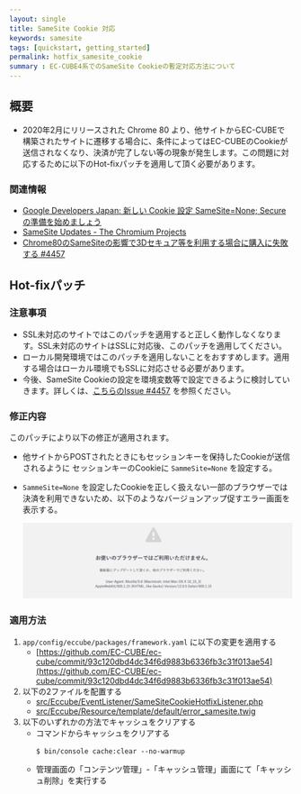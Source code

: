 ```yaml
---
layout: single
title: SameSite Cookie 対応
keywords: samesite
tags: [quickstart, getting_started]
permalink: hotfix_samesite_cookie
summary : EC-CUBE4系でのSameSite Cookieの暫定対応方法について
---
```



## 概要
- 2020年2月にリリースされた Chrome 80 より、他サイトからEC-CUBEで構築されたサイトに遷移する場合に、条件によってはEC-CUBEのCookieが送信されなくなり、決済が完了しない等の現象が発生します。この問題に対応するために以下のHot-fixパッチを適用して頂く必要があります。

### 関連情報
- [Google Developers Japan: 新しい Cookie 設定 SameSite=None; Secure の準備を始めましょう](https://developers-jp.googleblog.com/2019/11/cookie-samesitenone-secure.html])
- [SameSite Updates - The Chromium Projects](https://www.chromium.org/updates/same-site)
- [Chrome80のSameSiteの影響で3Dセキュア等を利用する場合に購入に失敗する #4457](https://github.com/EC-CUBE/ec-cube/issues/4457)

## Hot-fixパッチ

### __注意事項__
- SSL未対応のサイトではこのパッチを適用すると正しく動作しなくなります。SSL未対応のサイトはSSLに対応後、このパッチを適用してください。
- ローカル開発環境ではこのパッチを適用しないことをおすすめします。適用する場合はローカル環境でもSSLに対応させる必要があります。
- 今後、SameSite Cookieの設定を環境変数等で設定できるように検討していきます。詳しくは、[こちらのIssue #4457](https://github.com/EC-CUBE/ec-cube/issues/4457) を参照ください。

### 修正内容
このパッチにより以下の修正が適用されます。

- 他サイトからPOSTされたときにもセッションキーを保持したCookieが送信されるように セッションキーのCookieに `SammeSite=None` を設定する。
- `SammeSite=None` を設定したCookieを正しく扱えない一部のブラウザーでは決済を利用できないため、以下のようなバージョンアップ促すエラー画面を表示する。


    ![SammeSite=Noneサポート外のブラウザー対応画面](./images/hotfix_samesite_error_page.png)

### 適用方法

1.  `app/config/eccube/packages/framework.yaml` に以下の変更を適用する
    - [https://github.com/EC-CUBE/ec-cube/commit/93c120dbd4dc34f6d9883b6336fb3c31f013ae54](https://github.com/EC-CUBE/ec-cube/commit/93c120dbd4dc34f6d9883b6336fb3c31f013ae54)
1. 以下の2ファイルを配置する
    - [src/Eccube/EventListener/SameSiteCookieHotfixListener.php](https://raw.githubusercontent.com/kiy0taka/ec-cube/2ef44a5e5e0741abfd2f04a259a05b315bd07808/src/Eccube/EventListener/SameSiteCookieHotfixListener.php)
    - [src/Eccube/Resource/template/default/error_samesite.twig](https://raw.githubusercontent.com/kiy0taka/ec-cube/2ef44a5e5e0741abfd2f04a259a05b315bd07808/src/Eccube/Resource/template/default/error_samesite.twig)
1. 以下のいずれかの方法でキャッシュをクリアする
    - コマンドからキャッシュをクリアする
        ```
        $ bin/console cache:clear --no-warmup
        ```
    - 管理画面の「コンテンツ管理」-「キャッシュ管理」画面にて「キャッシュ削除」を実行する
